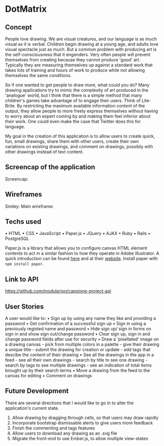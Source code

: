 # DotMatrix

## Concept

People love drawing. We are visual creatures, and our language is as much visual
as it is verbal. Children begin drawing at a young age, and adults love visual
spectacle just as much. But a common problem with producing art is the
self-consciousness that it engenders. Very often people will prevent themselves
from creating because they cannot produce 'good' art. Typically they are
measuring themselves up against a standard work that takes lots of training and
hours of work to produce while not allowing themselves the same conditions.

So if one wanted to get people to draw more, what could you do? Many drawing
applications try to mimic the complexity of art produced in the 'analogue'
world, but I think that there is a simple method that many children's games take
advantage of to engage their users. Think of Lite-Brite. By restricting the
maximum available information content of the output, they allow people to more
freely express themselves without having to worry about an expert coming by and
making them feel inferior about their work. One could even make the case that
Twitter does this for language.

My goal in the creation of this application is to allow users to create quick,
fun, small drawings, share them with other users, create their own variations on
existing drawings, and comment on drawings, possibly with other drawings instead
of text content.

## Screencap of the application

  Screencap: [](./Screenshot-2016-08-05-08.22.22.jpg)

## Wireframes

  Smiley: [](./wireframe-1.jpg)
  Main wireframe: [](./wireframe-2.jpg)

## Techs used

• HTML
• CSS
• JavaScript
• Paper.js
• JQuery
• AJAX
• Ruby
• Rails
• PostgreSQL

Paper.js is a library that allows you to configure canvas HTML element contents
to act in a simlar fashion to how they operate in Adobe Illustrator. A quick
introduction can be found
[here](https://github.com/modularjon/paperdotjs-presentation) and at their
[website](http://paperjs.org/). Install paper with `npm install paper`.

## Link to API

<https://github.com/modularjon/capstone-project-api>

## User Stories

  A user would like to:
    • Sign up by using any name they like and providing a password
    • Get confirmation of a successful sign up
    • Sign in using a previously registed name and password
    • Hide sign up/ sign in forms on sign in and show sign out/change password
    • Clear sign up, sign in and change password fields after use for security
    • Draw a 'pixellated' image on a drawing canvas
      - pick from multiple colors in a palette
      - give their drawing a unique title
      - submit the drawing for creation or update
      - add tags that descibe the content of their drawing
    • See all the drawings in the app in a feed
      - see all their own drawings
      - search by title to see one drawing
      - search by tags to see multiple drawings
      - see an indication of total items brought up by their search terms
    • Move a drawing from the feed to the canvas for editing
    • Comment on drawings

## Future Development

There are several directions that I would like to go in to alter the
application's current state.

1.  Allow drawing by dragging through cells, so that users may draw rapidly
1.  Incorporate bootstrap dismissable alerts to give users more feedback
1.  Finish the commenting and tags features
1.  Allow users to download any drawing as an .svg file
1.  Migrate the front-end to use Ember.js, to allow multiple view-states
